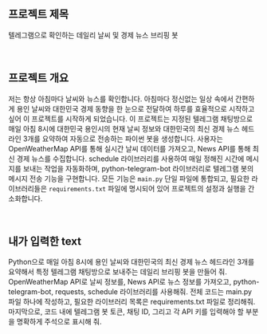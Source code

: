## 프로젝트 제목
텔레그램으로 확인하는 데일리 날씨 및 경제 뉴스 브리핑 봇

<br>

## 프로젝트 개요
저는 항상 아침마다 날씨와 뉴스를 확인합니다. 아침마다 정신없는 일상 속에서 간편하게 용인 날씨와 대한민국 경제 동향을 한 눈으로 전달하여 하루를 효율적으로 시작하고 싶어 이 프로젝트를 시작하게 되었습니다.
이 프로젝트는 지정된 텔레그램 채팅방으로 매일 아침 8시에 대한민국 용인시의 현재 날씨 정보와 대한민국의 최신 경제 뉴스 헤드라인 3개를 요약하여 자동으로 전송하는 파이썬 봇을 생성합니다.
사용자는 OpenWeatherMap API를 통해 실시간 날씨 데이터를 가져오고, News API를 통해 최신 경제 뉴스를 수집합니다. schedule 라이브러리를 사용하여 매일 정해진 시간에 메시지를 보내는 작업을 자동화하며, 
python-telegram-bot 라이브러리로 텔레그램 봇의 메시지 전송 기능을 구현합니다. 모든 기능은 `main.py` 단일 파일에 통합되고, 필요한 라이브러리들은 `requirements.txt` 파일에 명시되어 있어 프로젝트의 
설정과 실행을 간소화합니다.


<br>

## 내가 입력한 text
Python으로 매일 아침 8시에 용인 날씨와 대한민국의 최신 경제 뉴스 헤드라인 3개를 요약해서 특정 텔레그램 채팅방으로 보내주는 데일리 브리핑 봇을 만들어 줘. OpenWeatherMap API로 날씨 정보를,
News API로 뉴스 정보를 가져오고, python-telegram-bot, requests, schedule 라이브러리를 사용해줘. 전체 코드는 main.py 파일 하나에 작성하고, 필요한 라이브러리 목록은 requirements.txt 파일로 정리해줘.
마지막으로, 코드 내에 텔레그램 봇 토큰, 채팅 ID, 그리고 각 API 키를 입력해야 할 부분을 명확하게 주석으로 표시해 줘.
